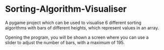 # Sorting-Algorithm-Visualiser
A pygame project which can be used to visualise 6 different sorting algorithms with bars of different heights, which represent values in an array.

Opening the program, you will be shown a screen where you can use a slider to adjust the number of bars, with a maximum of 195.

